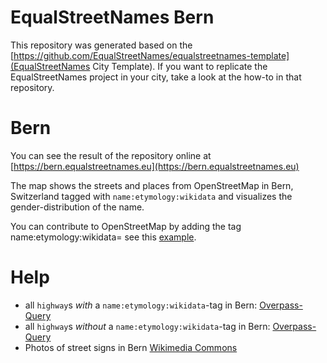 # EqualStreetNames Bern

This repository was generated based on the [https://github.com/EqualStreetNames/equalstreetnames-template](EqualStreetNames City Template).
If you want to replicate the EqualStreetNames project in your city, take a look at the how-to in that repository.

# Bern

You can see the result of the repository online at [https://bern.equalstreetnames.eu](https://bern.equalstreetnames.eu)

The map shows the streets and places from OpenStreetMap in Bern, Switzerland tagged with `name:etymology:wikidata` and visualizes the gender-distribution of the name.

You can contribute to OpenStreetMap by adding the tag name:etymology:wikidata=<wikidata id> see this [example](https://www.openstreetmap.org/way/10737255).

# Help

* all `highway`s *with* a `name:etymology:wikidata`-tag in Bern: [Overpass-Query](https://osm.li/2aI)
* all `highway`s *without* a `name:etymology:wikidata`-tag in Bern: [Overpass-Query](https://osm.li/3aI)
* Photos of street signs in Bern [Wikimedia Commons](https://commons.wikimedia.org/wiki/Category:Street_signs_in_Bern)
